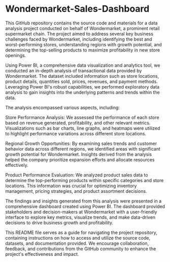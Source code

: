 # Wondermarket-Sales-Dashboard
This GitHub repository contains the source code and materials for a data analysis project conducted on behalf of Wondermarket, a prominent retail supermarket chain. The project aimed to address several key business challenges faced by Wondermarket, including identifying the best and worst-performing stores, understanding regions with growth potential, and determining the top-selling products to maximize profitability in new store openings.

Using Power BI, a comprehensive data visualization and analytics tool, we conducted an in-depth analysis of transactional data provided by Wondermarket. The dataset included information such as store locations, product details, quantities sold, prices, revenues, and payment methods. Leveraging Power BI's robust capabilities, we performed exploratory data analysis to gain insights into the underlying patterns and trends within the data.

The analysis encompassed various aspects, including:

Store Performance Analysis: We assessed the performance of each store based on revenue generated, profitability, and other relevant metrics. Visualizations such as bar charts, line graphs, and heatmaps were utilized to highlight performance variations across different store locations.

Regional Growth Opportunities: By examining sales trends and customer behavior data across different regions, we identified areas with significant growth potential for Wondermarket. Insights derived from the analysis helped the company prioritize expansion efforts and allocate resources effectively.

Product Performance Evaluation: We analyzed product sales data to determine the top-performing products within specific categories and store locations. This information was crucial for optimizing inventory management, pricing strategies, and product assortment decisions.

The findings and insights generated from this analysis were presented in a comprehensive dashboard created using Power BI. The dashboard provided stakeholders and decision-makers at Wondermarket with a user-friendly interface to explore key metrics, visualize trends, and make data-driven decisions to drive business growth and profitability.

This README file serves as a guide for navigating the project repository, containing instructions on how to access and utilize the source code, datasets, and documentation provided. We encourage collaboration, feedback, and contributions from the GitHub community to enhance the project's effectiveness and impact.
